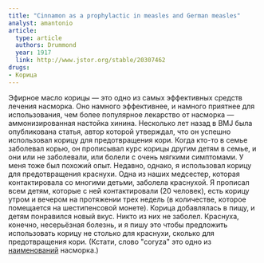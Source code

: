 ```yaml
---
title: "Cinnamon as a prophylactic in measles and German measles"
analyst: amantonio
article:
  type: article
  authors: Drummond
  year: 1917
  link: http://www.jstor.org/stable/20307462
drugs:
- Корица
---
```


Эфирное масло корицы — это одно из самых эффективных средств лечения насморка. Оно намного эффективнее, и намного приятнее для использования, чем более популярное лекарство от насморка — аммонизированная настойка хинина.
Несколько лет назад в BMJ была опубликована статья, автор которой утверждал, что он успешно использовал корицу для предотвращения кори. Когда кто-то в семье заболевал корью, он прописывал курс корицы другим детям в семье, и они или не заболевали, или болели с очень мягкими симптомами. У меня тоже был похожий опыт.
Недавно, однако, я использовал корицу для предотвращения краснухи. Одна из наших медсестер, которая контактировала со многими детьми, заболела краснухой. Я прописал всем детям, которые с ней контактировали (20 человек), есть корицу утром и вечером на протяжении трех недель (в количестве, которое помещается на шестипенсовой монете). Корица добавлялась в пищу, и детям понравился новый вкус. Никто из них не заболел.
Краснуха, конечно, несерьёзная болезнь, и я пишу это чтобы предложить использовать корицу не столько для краснухи, сколько для предотвращения кори.
(Кстати, слово "coryza" это одно из [наименований](https://en.wikipedia.org/wiki/Rhinitis) насморка.)
